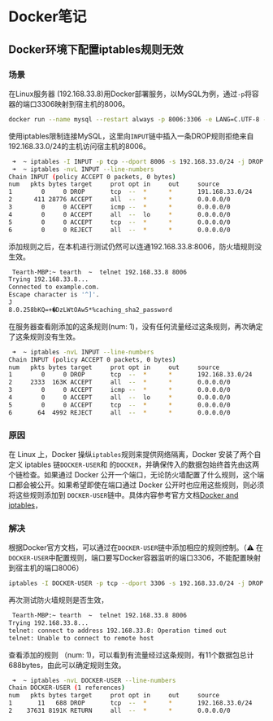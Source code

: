 # Docker笔记

## Docker环境下配置iptables规则无效

### 场景

在Linux服务器 (192.168.33.8)用Docker部署服务，以MySQL为例，通过`-p`将容器的端口3306映射到宿主机的8006。

```bash
docker run --name mysql --restart always -p 8006:3306 -e LANG=C.UTF-8 -e MYSQL_ROOT_PASSWORD=123456 -d mysql
```

使用iptables限制连接MySQL，这里向`INPUT`链中插入一条DROP规则拒绝来自192.168.33.0/24的主机访问宿主机的8006。

```bash
 ➜  ~ iptables -I INPUT -p tcp --dport 8006 -s 192.168.33.0/24 -j DROP
 ➜  ~ iptables -nvL INPUT --line-numbers
Chain INPUT (policy ACCEPT 0 packets, 0 bytes)
num   pkts bytes target     prot opt in     out     source               destination
1        0     0 DROP       tcp  --  *      *       191.168.33.0/24      0.0.0.0/0            tcp dpt:8006
2      411 28776 ACCEPT     all  --  *      *       0.0.0.0/0            0.0.0.0/0            state RELATED,ESTABLISHED
3        0     0 ACCEPT     icmp --  *      *       0.0.0.0/0            0.0.0.0/0
4        0     0 ACCEPT     all  --  lo     *       0.0.0.0/0            0.0.0.0/0
5        0     0 ACCEPT     tcp  --  *      *       0.0.0.0/0            0.0.0.0/0            state NEW tcp dpt:22
6        0     0 REJECT     all  --  *      *       0.0.0.0/0            0.0.0.0/0            reject-with icmp-host-prohibited
```

添加规则之后，在本机进行测试仍然可以连通192.168.33.8:8006，防火墙规则没生效。

```bash
 Tearth-MBP:~ tearth  ~  telnet 192.168.33.8 8006
Trying 192.168.33.8...
Connected to example.com.
Escape character is '^]'.
J
8.0.258bKQ=+�DzLWtOAw5*%caching_sha2_password
```

在服务器查看刚添加的这条规则(num: 1)，没有任何流量经过这条规则，再次确定了这条规则没有生效。

```bash
 ➜  ~ iptables -nvL INPUT --line-numbers
Chain INPUT (policy ACCEPT 0 packets, 0 bytes)
num   pkts bytes target     prot opt in     out     source               destination
1        0     0 DROP       tcp  --  *      *       192.168.33.0/24      0.0.0.0/0            tcp dpt:8006
2     2333  163K ACCEPT     all  --  *      *       0.0.0.0/0            0.0.0.0/0            state RELATED,ESTABLISHED
3        0     0 ACCEPT     icmp --  *      *       0.0.0.0/0            0.0.0.0/0
4        0     0 ACCEPT     all  --  lo     *       0.0.0.0/0            0.0.0.0/0
5        0     0 ACCEPT     tcp  --  *      *       0.0.0.0/0            0.0.0.0/0            state NEW tcp dpt:22
6       64  4992 REJECT     all  --  *      *       0.0.0.0/0            0.0.0.0/0            reject-with icmp-host-prohibited
```

### 原因

在 Linux 上，Docker 操纵`iptables`规则来提供网络隔离，Docker 安装了两个自定义 iptables 链`DOCKER-USER`和 的`DOCKER`，并确保传入的数据包始终首先由这两个链检查。如果通过 Docker 公开一个端口，无论防火墙配置了什么规则，这个端口都会被公开。如果希望即使在端口通过 Docker 公开时也应用这些规则，则必须将这些规则添加到 `DOCKER-USER`链中。具体内容参考官方文档[Docker and iptables](https://docs.docker.com/network/iptables/)，

### 解决

根据Docker官方文档，可以通过在`DOCKER-USER`链中添加相应的规则控制。（⚠️ 在`DOCKER-USER`中配置规则，端口要写Docker容器监听的端口3306，不能配置映射到宿主机的端口8006）

```bash
iptables -I DOCKER-USER -p tcp --dport 3306 -s 192.168.33.0/24 -j DROP
```

再次测试防火墙规则是否生效，

```bash
 Tearth-MBP:~ tearth  ~  telnet 192.168.33.8 8006
Trying 192.168.33.8...
telnet: connect to address 192.168.33.8: Operation timed out
telnet: Unable to connect to remote host
```

查看添加的规则 （num: 1)，可以看到有流量经过这条规则，有11个数据包总计688bytes，由此可以确定规则生效。

```bash
 ➜  ~ iptables -nvL DOCKER-USER --line-numbers
Chain DOCKER-USER (1 references)
num   pkts bytes target     prot opt in     out     source               destination
1       11   688 DROP       tcp  --  *      *       192.168.33.0/24      0.0.0.0/0            tcp dpt:3306
2    37631 8191K RETURN     all  --  *      *       0.0.0.0/0            0.0.0.0/0
```

